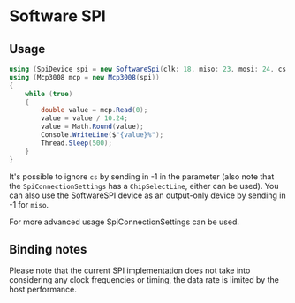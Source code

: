 ﻿# Software SPI

## Usage

```csharp
using (SpiDevice spi = new SoftwareSpi(clk: 18, miso: 23, mosi: 24, cs: 25))
using (Mcp3008 mcp = new Mcp3008(spi))
{
    while (true)
    {
        double value = mcp.Read(0);
        value = value / 10.24;
        value = Math.Round(value);
        Console.WriteLine($"{value}%");
        Thread.Sleep(500);
    }
}
```

It's possible to ignore `cs` by sending in -1 in the parameter (also note that the `SpiConnectionSettings` has a `ChipSelectLine`, either can be used).
You can also use the SoftwareSPI device as an output-only device by sending in -1 for `miso`.

For more advanced usage SpiConnectionSettings can be used.

## Binding notes

Please note that the current SPI implementation does not take into considering any clock frequencies or timing, the data rate is limited by the host performance.

